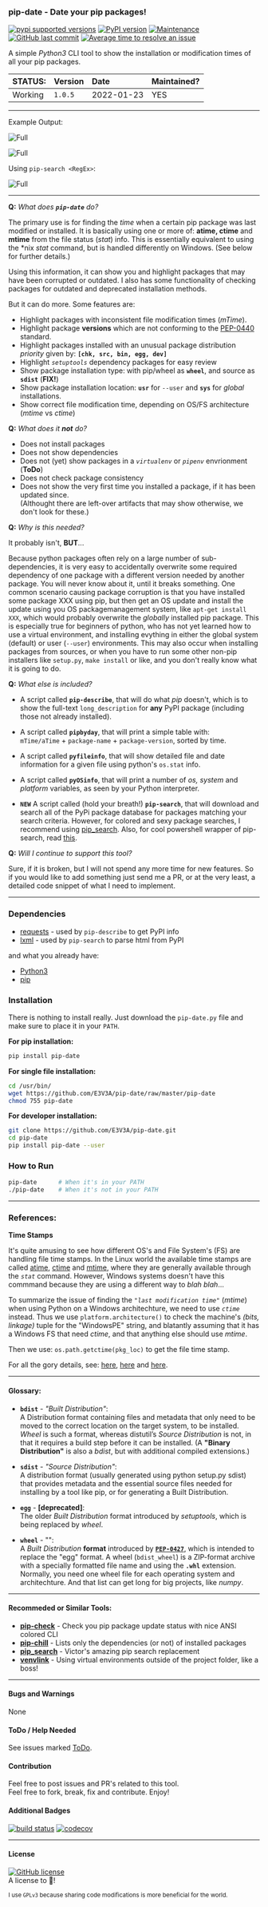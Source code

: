 ### pip-date - Date your pip packages!

[![pypi supported versions][1]][2]
[![PyPI version][3]][4]
[![Maintenance][5]][6]
[![GitHub last commit][7]][8]
[![Average time to resolve an issue][9]][10]

[1]: https://img.shields.io/pypi/pyversions/pip-date.svg
[2]: https://pypi.python.org/pypi/pip-date
[3]: https://badge.fury.io/py/pip-date.svg
[4]: https://badge.fury.io/py/pip-date
[5]: https://img.shields.io/badge/Maintained%3F-yes-green.svg
[6]: https://GitHub.com/E3V3A/pip-date/graphs/commit-activity
[7]: https://img.shields.io/github/last-commit/E3V3A/pip-date.svg
[8]: https://github.com/E3V3A/pip-date/commits/master "Last commits to Master branch"
[9]: http://isitmaintained.com/badge/resolution/E3V3A/pip-date.svg
[10]: http://isitmaintained.com//project/E3V3A/pip-date "Average time to resolve an issue"

A simple *Python3* CLI tool to show the installation or modification times of all your pip packages.

| STATUS: | Version | Date | Maintained? |
|:------- |:------- |:---- |:----------- |
| Working | `1.0.5` | 2022-01-23 | YES |

---

Example Output:

![Full](./docs/screen1.png)

![Full](./docs/screen2.png)


Using `pip-search <RegEx>`:

![Full](./docs/screen3.png)

---

**Q:** *What does **`pip-date`** do?*

The primary use is for finding the *time* when a certain pip package was last modified or installed. 
It is basically using one or more of: **atime, ctime** and **mtime** from the file status (*stat*) info.
This is essentially equivalent to using the \*nix *stat* command, but is handled differently on Windows. 
(See below for further details.)

Using this information, it can show you and highlight packages that may have been corrupted or outdated. 
I also has some functionality of checking packages for outdated and deprecated installation methods. 

But it can do more. Some features are:

- Highlight packages with inconsistent file modification times (*mTime*).
- Highlight package **versions** which are not conforming to the [PEP-0440](https://www.python.org/dev/peps/pep-0440/) standard.
- Highlight packages installed with an unusual package distribution *priority* given by:  **`[chk, src, bin, egg, dev]`**
- Highlight *`setuptools`* dependency packages for easy review
- Show package installation type:  with pip/wheel as **`wheel`**, and source as **`sdist`**  (**FIX!**)
- Show package installation location:   **`usr`** for `--user` and **`sys`** for *global* installations.
- Show correct file modification time, depending on OS/FS architecture (*mtime* vs *ctime*)

**Q:** *What does it **not** do?*

- Does not install packages
- Does not show dependencies
- Does not (yet) show packages in a *`virtualenv`* or *`pipenv`* envrionment (**ToDo**)
- Does not check package consistency 
- Does not show the very first time you installed a package, if it has been updated since.  
  (Althought there are left-over artifacts that may show otherwise, we don't look for these.)


**Q:** *Why is this needed?*

It probably isn't, **BUT**...

Because python packages often rely on a large number of sub-dependencies, it is very easy to accidentally 
overwrite some required dependency of one package with a different version needed by another package. 
You will never know about it, until it breaks something. One common scenario causing package corruption 
is that you have installed some package XXX using pip, but then get an OS update and install the update 
using you OS packagemanagement system, like `apt-get install XXX`, which would probably overwrite the 
*globally* installed pip package. This is especially true for beginners of python, who has not yet learned 
how to use a virtual environment, and installing evything in either the global system (default) or 
user (`--user`) environments. This may also occur when installing packages from sources, or when 
you have to run some other non-pip installers like `setup.py`, `make install` or like, 
and you don't really know what it is going to do. 


**Q:** *What else is included?*

* A script called **`pip-describe`**, that will do what *pip* doesn't, which is to show the 
full-text `long_description` for **any** PyPI package (including those not already installed).

* A script called **`pipbyday`**, that will print a simple table with:  
  `mTime/aTime` +  `package-name` + `package-version`, sorted by time.

* A script called **`pyfileinfo`**, that will show detailed file and date information 
for a given file using python's `os.stat` info.

* A script called **`pyOSinfo`**, that will print a number of *os, system* 
and *platform* variables, as seen by your Python interpreter.

* **`NEW`** A script called (hold your breath!) **`pip-search`**, that will download and 
search all of the PyPi package database for packages matching your search criteria. 
However, for colored and sexy package searches, I recommend using [pip_search](https://github.com/victorgarric/pip_search).
Also, for cool powershell wrapper of pip-search, read [this](https://github.com/E3V3A/pip-date/issues/17#issuecomment-1019325517).

**Q:** *Will I continue to support this tool?*

Sure, if it is broken, but I will not spend any more time for new features. So if you would like to add 
something just send me a PR, or at the very least, a detailed code snippet of what I need to implement.

---

### Dependencies


* [requests](https://github.com/requests/requests) - used by `pip-describe` to get PyPI info
* [lxml](https://github.com/lxml/lxml) - used by `pip-search` to parse html from PyPI

and what you already have: 
* [Python3](https://www.python.org/) 
* [pip](https://github.com/pypa/pip/)


### Installation 

There is nothing to install really. Just download the `pip-date.py` file and make sure to place it in your `PATH`.

**For pip installation:**

```bash
pip install pip-date
```


**For single file installation:**

```bash
cd /usr/bin/
wget https://github.com/E3V3A/pip-date/raw/master/pip-date
chmod 755 pip-date
```


**For developer installation:**

```bash
git clone https://github.com/E3V3A/pip-date.git
cd pip-date
pip install pip-date --user
```


### How to Run

```bash
pip-date      # When it's in your PATH
./pip-date    # When it's not in your PATH
```

---

### References:

**Time Stamps**

It's quite amusing to see how different OS's and File System's (FS) are handling file time stamps.
In the Linux world the available time stamps are called [atime](), [ctime]() and [mtime](), where 
they are generally available through the *`stat`* command. However, Windows systems doesn't have 
this commmand because they are using a different way to *blah blah*... 

To summarize the issue of finding the *`"last modification time"`* (*mtime*) when using Python on a 
Windows architechture, we need to use *`ctime`* instead. Thus we use `platform.architecture()` to 
check the machine's *(bits, linkage)* tuple for the "WindowsPE" string, and blatantly assuming
that it has a Windows FS that need *ctime*, and that anything else should use *mtime*. 

Then we use: `os.path.getctime(pkg_loc)` to get the file time stamp.

For all the gory details, see: 
[here](https://linuxhandbook.com/file-timestamps/), 
[here](https://www.unixtutorial.org/atime-ctime-mtime-in-unix-filesystems/) and 
[here](https://en.wikipedia.org/wiki/MAC_times). 

---

#### Glossary:

* **`bdist`** - *"Built Distribution"*:  
	A Distribution format containing files and metadata that only need 
    to be moved to the correct location on the target system, to be 
    installed. *Wheel* is such a format, whereas distutil’s *Source 
    Distribution* is not, in that it requires a build step before it 
	can be installed. (A **"Binary Distribution"** is also a *bdist*, but 
	with additional compiled extensions.)

* **`sdist`** - *"Source Distribution"*:  
    A distribution format (usually generated using python setup.py 
    sdist) that provides metadata and the essential source files needed 
    for installing by a tool like pip, or for generating a Built 
    Distribution.

* **`egg`** - **[deprecated]**:  
    The older *Built Distribution* format introduced by *setuptools*, 
	which is being replaced by *wheel*.

* **`wheel`** - "":  
    A *Built Distribution* **format** introduced by [**`PEP-0427`**](https://www.python.org/dev/peps/pep-0427/), which is 
	intended to replace the "egg" format. A wheel (`bdist_wheel`) is a 
	ZIP-format archive with a specially formatted file name and using 
	the **`.whl`** extension. Normally, you need one wheel file for each 
	operating system and architechture. And that list can get long for big 
	projects, like *numpy*.


---

#### Recommeded or Similar Tools:

- **[pip-check](https://github.com/bartTC/pip-check/)** - Check you pip package update status with nice ANSI colored CLI
- **[pip-chill](https://github.com/rbanffy/pip-chill)** - Lists only the dependencies (or not) of installed packages
- **[pip_search](https://github.com/victorgarric/pip_search)** - Victor's amazing pip search replacement
- **[venvlink](https://github.com/np-8/venvlink)** - Using virtual environments outside of the project folder, like a boss!
---

#### Bugs and Warnings

None


#### ToDo / Help Needed

See issues marked [ToDo](https://github.com/E3V3A/pip-date/issues?q=is%3Aopen+is%3Aissue+label%3AToDo).

#### Contribution

Feel free to post issues and PR's related to this tool.  
Feel free to fork, break, fix and contribute. Enjoy!


#### Additional Badges

[![build status][11]][12] [![codecov][13]][14]

---

#### License

[![GitHub license][21]][22]  
A license to :sparkling_heart:!

<sub>I use `GPLv3` because sharing code modifications is more beneficial for the world.</sub>

[11]: https://ci.appveyor.com/api/projects/status/github/pip-date/pip-date?branch=master&svg=true
[12]: https://ci.appveyor.com/project/pip-date/pip-date
[13]: https://codecov.io/gh/E3V3A/pip-date/branch/master/graph/badge.svg?token=wHBDKVmtPk
[14]: https://codecov.io/gh/pip-date/pip-date

[21]: https://img.shields.io/github/license/E3V3A/pip-date.svg
[22]: https://github.com/E3V3A/pip-date/blob/master/LICENSE.txt